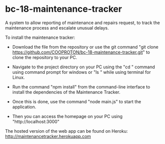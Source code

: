 # bc-18-maintenance-tracker
A system to allow reporting of maintenance and repairs request, to track the maintenance process and escalate unusual delays.

To install the maintenance tracker:

- Download the file from the repository or use the git command "git clone https://github.com/COOPROTON/bc-18-maintenance-tracker.git" to clone the
  repository to your PC.

- Navigate to the project directory on your PC using the "cd <filepath>" command using command prompt for windows or "ls <filepath>" while using  terminal for Linux.

- Run the command "npm install" from the command-line interface to install the dependencies of the Maintenance Tracker.

- Once this is done, use the command "node main.js" to start the application.

- Then you can access the homepage on your PC using "http://localhost:3000"


The hosted version of the web app can be found on Heroku: http://maintenancetracker.herokuapp.com
